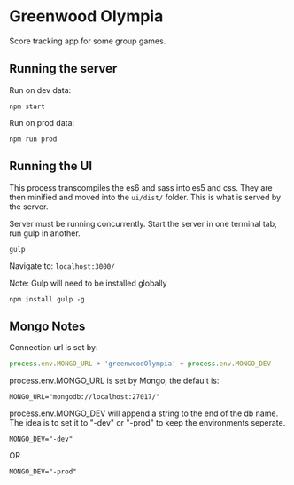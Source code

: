 # Greenwood Olympia

Score tracking app for some group games.

## Running the server

Run on dev data:

```shell
npm start
```

Run on prod data:

```shell
npm run prod
```

## Running the UI

This process transcompiles the es6 and sass into es5 and css. They are then minified and moved into the ```ui/dist/``` folder. This is what is served by the server.

Server must be running concurrently. Start the server in one terminal tab, run gulp in another.

```shell
gulp
```

Navigate to: ```localhost:3000/```

Note: Gulp will need to be installed globally

```shell
npm install gulp -g
```


## Mongo Notes

Connection url is set by:

```javascript
process.env.MONGO_URL + 'greenwoodOlympia' + process.env.MONGO_DEV
```

process.env.MONGO_URL is set by Mongo, the default is:

```shell
MONGO_URL="mongodb://localhost:27017/"
```

process.env.MONGO_DEV will append a string to the end of the db name. The idea is to set it to "-dev" or "-prod" to keep the environments seperate.

```shell
MONGO_DEV="-dev"
```
OR
```shell
MONGO_DEV="-prod"
```
